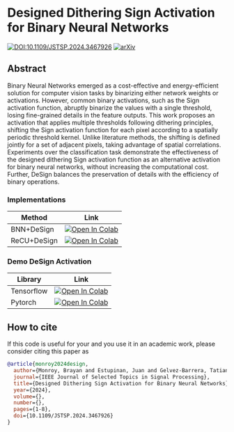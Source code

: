 # Designed Dithering Sign Activation for Binary Neural Networks
[![DOI:10.1109/JSTSP.2024.3467926](https://zenodo.org/badge/DOI/10.1109/JSTSP.2024.3467926.svg)](https://doi.org/10.1109/JSTSP.2024.3467926)
[![arXiv](https://img.shields.io/badge/arXiv-2405.02220-b31b1b.svg?style=plastic)](https://arxiv.org/abs/2405.02220)

## Abstract

Binary Neural Networks emerged as a cost-effective and energy-efficient solution for computer vision tasks by binarizing either network weights or activations. However, common binary activations, such as the Sign activation function, abruptly binarize the values with a single threshold, losing fine-grained details in the feature outputs. This work proposes an activation that applies multiple thresholds following dithering principles, shifting the Sign activation function for each pixel according to a spatially periodic threshold kernel. Unlike literature methods, the shifting is defined jointly for a set of adjacent pixels, taking advantage of spatial correlations. Experiments over the classification task demonstrate the effectiveness of the designed dithering Sign activation function as an alternative activation for binary neural networks, without increasing the computational cost. Further, DeSign balances the preservation of details with the efficiency of binary operations.


### Implementations

| Method        | Link |
| -----------   | ----------- |
| BNN+DeSign    | [![Open In Colab](https://colab.research.google.com/assets/colab-badge.svg)](https://colab.research.google.com/github/bemc22/DeSign/blob/main/BNN/notebooks/demo_train.ipynb)       |
| ReCU+DeSign   | [![Open In Colab](https://colab.research.google.com/assets/colab-badge.svg)](https://colab.research.google.com/github/bemc22/DeSign/blob/main/ReCU/notebooks/run_recu.ipynb)         |

### Demo DeSign Activation

| Library        | Link |
| -----------   | ----------- |
| Tensorflow    | [![Open In Colab](https://colab.research.google.com/assets/colab-badge.svg)](https://colab.research.google.com/github/bemc22/DeSign/blob/main/BNN/notebooks/demo_activation.ipynb)       |
| Pytorch    | [![Open In Colab](https://colab.research.google.com/assets/colab-badge.svg)](https://colab.research.google.com/github/bemc22/DeSign/blob/main/ReCU/notebooks/demo_activation.ipynb)       |



## How to cite
If this code is useful for your and you use it in an academic work, please consider citing this paper as


```bib
@article{monroy2024design,
  author={Monroy, Brayan and Estupinan, Juan and Gelvez-Barrera, Tatiana and Bacca, Jorge and Arguello, Henry},
  journal={IEEE Journal of Selected Topics in Signal Processing}, 
  title={Designed Dithering Sign Activation for Binary Neural Networks}, 
  year={2024},
  volume={},
  number={},
  pages={1-8},
  doi={10.1109/JSTSP.2024.3467926}
}
```
